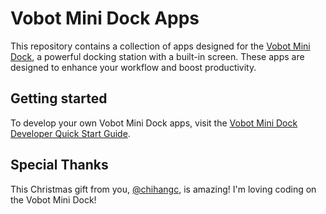 # Vobot Mini Dock Apps

This repository contains a collection of apps designed for the [Vobot Mini Dock](https://getvobot.com/mini-dock), a powerful docking station with a built-in screen. These apps are designed to enhance your workflow and boost productivity.

## Getting started

To develop your own Vobot Mini Dock apps, visit the [Vobot Mini Dock Developer Quick Start Guide](https://dock.myvobot.com/developer/getting_started/).

## Special Thanks

This Christmas gift from you, [@chihangc](https://github.com/chihangc), is amazing! I'm loving coding on the Vobot Mini Dock!
 